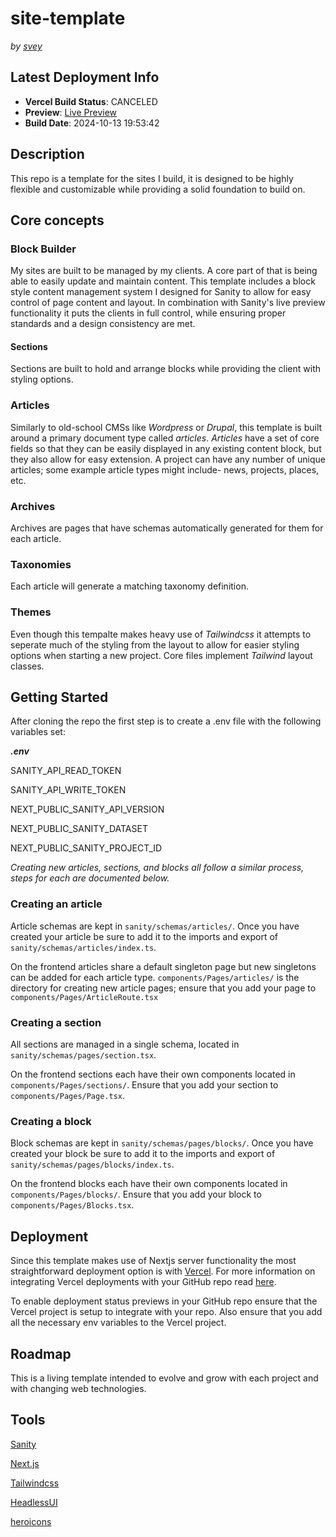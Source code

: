 # site-template
*by [svey](https://svey.xyz)*

## Latest Deployment Info

- **Vercel Build Status**: CANCELED
- **Preview**: [Live Preview](https://site-template-l8x0x2av5-sveys-projects-ec762071.vercel.app)  
- **Build Date**: 2024-10-13 19:53:42

## Description
This repo is a template for the sites I build, it is designed to be highly flexible and customizable while providing a solid foundation to build on.

## Core concepts
### Block Builder

My sites are built to be managed by my clients. A core part of that is being able to easily update and maintain content. This template includes a block style content management system I designed for Sanity to allow for easy control of page content and layout. In combination with Sanity's live preview functionality it puts the clients in full control, while ensuring proper standards and a design consistency are met.

#### Sections
Sections are built to hold and arrange blocks while providing the client with styling options.

### Articles

Similarly to old-school CMSs like *Wordpress* or *Drupal*, this template is built around a primary document type called *articles*. *Articles* have a set of core fields so that they can be easily displayed in any existing content block, but they also allow for easy extension. A project can have any number of unique articles; some example article types might include- news, projects, places, etc.

### Archives

Archives are pages that have schemas automatically generated for them for each article.

### Taxonomies

Each article will generate a matching taxonomy definition.

### Themes

Even though this tempalte makes heavy use of *Tailwindcss* it attempts to seperate much of the styling from the layout to allow for easier styling options when starting a new project. Core files implement *Tailwind* layout classes.

## Getting Started
After cloning the repo the first step is to create a .env file with the following variables set:

***.env***

SANITY_API_READ_TOKEN

SANITY_API_WRITE_TOKEN

NEXT_PUBLIC_SANITY_API_VERSION

NEXT_PUBLIC_SANITY_DATASET

NEXT_PUBLIC_SANITY_PROJECT_ID

*Creating new *articles*, *sections*, and *blocks* all follow a similar process, steps for each are documented below.*

### Creating an article

Article schemas are kept in `sanity/schemas/articles/`. Once you have created your article be sure to add it to the imports and export of `sanity/schemas/articles/index.ts`.

On the frontend articles share a default singleton page but new singletons can be added for each article type. `components/Pages/articles/` is the directory for creating new article pages; ensure that you add your page to `components/Pages/ArticleRoute.tsx`

### Creating a section

All sections are managed in a single schema, located in `sanity/schemas/pages/section.tsx`.

On the frontend sections each have their own components located in `components/Pages/sections/`. Ensure that you add your section to `components/Pages/Page.tsx`.

### Creating a block

Block schemas are kept in `sanity/schemas/pages/blocks/`. Once you have created your block be sure to add it to the imports and export of `sanity/schemas/pages/blocks/index.ts`.

On the frontend blocks each have their own components located in `components/Pages/blocks/`. Ensure that you add your block to `components/Pages/Blocks.tsx`.

## Deployment

Since this template makes use of Nextjs server functionality the most straightforward deployment option is with [Vercel](https://vercel.com). For more information on integrating Vercel deployments with your GitHub repo read [here](https://vercel.com/docs/deployments/git#deploying-a-git-repository).

To enable deployment status previews in your GitHub repo ensure that the Vercel project is setup to integrate with your repo. Also ensure that you add all the necessary env variables to the Vercel project. 

## Roadmap

This is a living template intended to evolve and grow with each project and with changing web technologies.

## Tools
[Sanity](https://www.sanity.io/)

[Next.js](https://nextjs.org/)

[Tailwindcss](https://tailwindcss.com/)

[HeadlessUI](https://headlessui.com/)

[heroicons](https://heroicons.com/)

